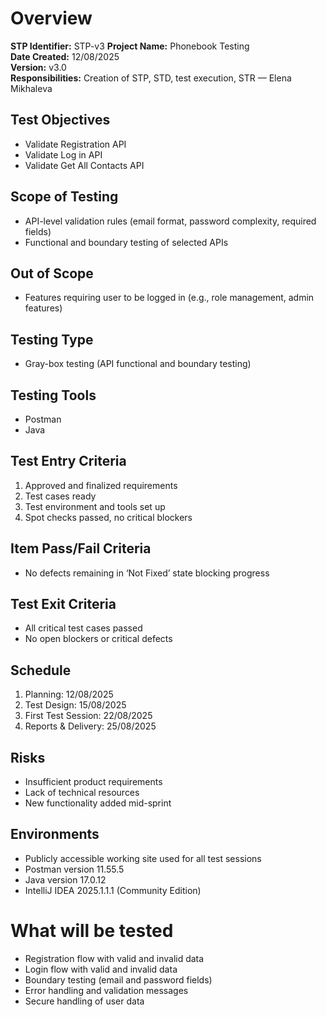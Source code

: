 
# Overview

**STP Identifier:** STP-v3 
**Project Name:** Phonebook Testing  
**Date Created:** 12/08/2025  
**Version:** v3.0  
**Responsibilities:** Creation of STP, STD, test execution, STR — Elena Mikhaleva

## Test Objectives
- Validate Registration API
- Validate Log in API
- Validate Get All Contacts API

## Scope of Testing
- API-level validation rules (email format, password complexity, required fields)
- Functional and boundary testing of selected APIs

## Out of Scope
- Features requiring user to be logged in (e.g., role management, admin features)

## Testing Type
- Gray-box testing (API functional and boundary testing)

## Testing Tools
- Postman
- Java

## Test Entry Criteria
1. Approved and finalized requirements
2. Test cases ready
3. Test environment and tools set up
4. Spot checks passed, no critical blockers

## Item Pass/Fail Criteria
- No defects remaining in ‘Not Fixed’ state blocking progress

## Test Exit Criteria
- All critical test cases passed
- No open blockers or critical defects

## Schedule
1. Planning: 12/08/2025
2. Test Design: 15/08/2025
3. First Test Session: 22/08/2025
4. Reports & Delivery: 25/08/2025

## Risks
- Insufficient product requirements
- Lack of technical resources
- New functionality added mid-sprint

## Environments
- Publicly accessible working site used for all test sessions
- Postman version 11.55.5
- Java version 17.0.12
- IntelliJ IDEA 2025.1.1.1 (Community Edition)

# What will be tested
- Registration flow with valid and invalid data
- Login flow with valid and invalid data
- Boundary testing (email and password fields)
- Error handling and validation messages 
- Secure handling of user data